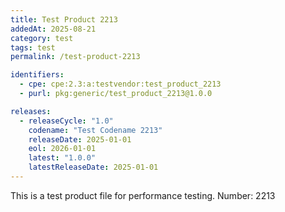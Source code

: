 ```yaml
---
title: Test Product 2213
addedAt: 2025-08-21
category: test
tags: test
permalink: /test-product-2213

identifiers:
  - cpe: cpe:2.3:a:testvendor:test_product_2213
  - purl: pkg:generic/test_product_2213@1.0.0

releases:
  - releaseCycle: "1.0"
    codename: "Test Codename 2213"
    releaseDate: 2025-01-01
    eol: 2026-01-01
    latest: "1.0.0"
    latestReleaseDate: 2025-01-01
---
```


This is a test product file for performance testing. Number: 2213
